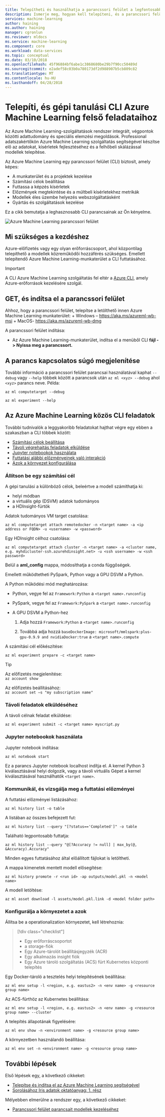 ```yaml
---
title: Telepítheti és használhatja a parancssori felület a legfontosabb feladatok - Azure Machine Learning
description: Ismerje meg, hogyan kell telepíteni, és a parancssori felület használata a leggyakrabban használt gépi tanulási feladatok az Azure Machine Learning.
services: machine-learning
author: haining
ms.author: haining
manager: cgronlun
ms.reviewer: mldocs
ms.service: machine-learning
ms.component: core
ms.workload: data-services
ms.topic: conceptual
ms.date: 03/10/2018
ms.openlocfilehash: 45f96884bf6abe1c3868680be29b7f90cc50489d
ms.sourcegitcommit: e2adef58c03b0a780173df2d988907b5cb809c82
ms.translationtype: MT
ms.contentlocale: hu-HU
ms.lasthandoff: 04/28/2018
---
```

# <a name="install-and-use-the-machine-learning-cli-for-top-tasks-in-azure-machine-learning"></a>Telepíti, és gépi tanulási CLI Azure Machine Learning felső feladataihoz

Az Azure Machine Learning-szolgáltatások rendszer integrált, végpontok közötti adattudomány és speciális elemzési megoldások. Professional adatszakértőkön Azure Machine Learning szolgáltatás segítségével készítse elő az adatokat, kísérletek fejlesztéséhez és a felhőbeli skálázással modellek telepítése. 

Az Azure Machine Learning egy parancssori felület (CLI) biztosít, amely képes:
+ A munkaterület és a projektek kezelése
+ Számítási célok beállítása
+ Futtassa a képzés kísérletek
+ Előzmények megtekintése és a múltbeli kísérletekhez metrikák
+ Modellek éles üzembe helyezés webszolgáltatásként
+ Gyártás és szolgáltatások kezelése

Ez a cikk bemutatja a leghasznosabb CLI parancsainak az Ön kényelme. 

![Azure Machine Learning parancssori felület](media/cli-for-azure-machine-learning/flow.png)

## <a name="what-you-need-to-get-started"></a>Mi szükséges a kezdéshez

Azure-előfizetés vagy egy olyan erőforráscsoport, ahol központilag telepíthető a modellek közreműködői hozzáférés szükséges. Emellett telepítendő Azure Machine Learning-munkaterület a CLI futtatásához. 

>[!IMPORTANT]
>A CLI Azure Machine Learning szolgáltatás fel eltér a [Azure CLI](https://docs.microsoft.com/cli/azure/?view=azure-cli-latest), amely Azure-erőforrások kezelésére szolgál.

## <a name="get-and-start-cli"></a>GET, és indítsa el a parancssori felület

Ahhoz, hogy a parancssori felület, telepítse a letölthető innen Azure Machine Learning munkaterület:
    + Windows – https://aka.ms/azureml-wb-msi 
    + MacOS- https://aka.ms/azureml-wb-dmg 

A parancssori felület indítása:
+ Az Azure Machine Learning-munkaterület, indítsa el a menüből CLI **fájl -> Nyissa meg a parancssort.**

## <a name="get-command-help"></a>A parancs kapcsolatos súgó megjelenítése 

További információ a parancssori felület parancsai használatával kaphat `--debug` vagy `--help` többek között a parancsok után `az ml <xyz> --debug` ahol `<xyz>` parancs neve. Példa:
```azurecli
az ml computetarget --debug 

az ml experiment --help
```

## <a name="common-cli-tasks-for-azure-machine-learning"></a>Az Azure Machine Learning közös CLI feladatok 

További tudnivalók a leggyakoribb feladatokat hajthat végre egy ebben a szakaszban a CLI többek között:
+ [Számítási célok beállítása](#target)
+ [Távoli végrehajtás feladatok elküldése](#jobs)
+ [Jupyter notebookok használata](#jupyter)
+ [Futtatási alábbi előzményeinek való interakció](#history)
+ [Azok a környezet konfigurálása](#o16n)

<a name="target"></a>

### <a name="set-up-a-compute-target"></a>Állítson be egy számítási cél

A gépi tanulási a különböző célok, beleértve a modell számíthatja ki:
+ helyi módban
+ a virtuális gép (DSVM) adatok tudományos
+ a HDInsight-fürtök

Adatok tudományos VM target csatolása:
```azurecli
az ml computetarget attach remotedocker -n <target name> -a <ip address or FQDN> -u <username> -w <password>
``` 

Egy HDInsight célhoz csatolása:
```azurecli
az ml computetarget attach cluster -n <target name> -a <cluster name, e.g. myhdicluster-ssh.azurehdinsight.net> -u <ssh username> -w <ssh password>
```

Belül a **aml_config** mappa, módosíthatja a conda függőségek. 

Emellett működtetheti PySpark, Python vagy a GPU DSVM a Python. 

A Python működési mód meghatározása:
+ Python, vegye fel az `Framework:Python` a `<target name>.runconfig` 

+ PySpark, vegye fel az `Framework:PySpark` a `<target name>.runconfig` 

+ A GPU DSVM a Python-hez
    1. Adja hozzá `Framework:Python` a `<target name>.runconfig` 

    1. Továbbá adja hozzá `baseDockerImage: microsoft/mmlspark:plus-gpu-0.9.9 and nvidiaDocker:true` a `<target name>.compute`

A számítási cél előkészítése:
```azurecli
az ml experiment prepare -c <target name>
```

>[!TIP]
>Az előfizetés megjelenítése:<br/>
>`az account show`<br/>
>
>Az előfizetés beállításához:<br/>
>`az account set –s "my subscription name" `

<a name="jobs"></a>

### <a name="submit-remote-jobs"></a>Távoli feladatok elküldéséhez

A távoli célnak feladat elküldése:
```azurecli
az ml experiment submit -c <target name> myscript.py
```

<a name="jupyter"></a>

### <a name="work-with-jupyter-notebooks"></a>Jupyter notebookok használata

Jupyter notebook indítása:
```azurecli
az ml notebook start
```

Ez a parancs Jupyter notebook localhost indítja el. A kernel Python 3 kiválasztásával helyi dolgozik, vagy a távoli virtuális Gépet a kernel kiválasztásával használhatók `<target name>`.

<a name="history"></a>

### <a name="interact-with-and-explore-the-run-history"></a>Kommunikál, és vizsgálja meg a futtatási előzményei

A futtatási előzményei listázásához:
```azurecli
az ml history list -o table
```

A listában az összes befejezett fut:
```azurecli
az ml history list --query "[?status=='Completed']" -o table
```

Található legpontosabb futtatja:
```azurecli
az ml history list --query "@[?Accuracy != null] | max_by(@, &Accuracy).Accuracy"
```

Minden egyes futtatásához által előállított fájlokat is letöltheti. 

A mappa kimenetek mentett modell elősegítése:
```azurecli
az ml history promote -r <run id> -ap outputs/model.pkl -n <model name>
```

A modell letöltése:
```azurecli
az ml asset download -l assets/model.pkl.link -d <model folder path>
```

<a name="o16n"></a>

### <a name="configure-your-environment-to-operationalize"></a>Konfigurálja a környezetet a azok

Állítsa be a operationalization környezetet, kell létrehoznia:

> [!div class="checklist"]
> * Egy erőforráscsoportot 
> * a storage-fiók
> * Egy Azure-tárolót beállításjegyzék (ACR)
> * Egy alkalmazás insight fiók
> * Egy Azure tároló szolgáltatás (ACS) fürt Kubernetes központi telepítés


Egy Docker-tároló a tesztelés helyi telepítésének beállítása:
```azurecli
az ml env setup -l <region, e.g. eastus2> -n <env name> -g <resource group name>
```

Az ACS-fürthöz az Kubernetes beállítása:
```azurecli
az ml env setup -l <region, e.g. eastus2> -n <env name> -g <resource group name> --cluster
```

A telepítés állapotának figyelésére:
```azurecli
az ml env show -n <environment name> -g <resource group name>
```

A környezetben használandó beállítása:
```azurecli
az ml env set -n <environment name> -g <resource group name>
```

## <a name="next-steps"></a>További lépések

Első lépések egy, a következő cikkeket: 
+ [Telepítse és indítsa el az Azure Machine Learning segítségével](../service/quickstart-installation.md)
+ [Sorolásához Iris adatok oktatóanyag: 1. rész](tutorial-classifying-iris-part-1.md)

Mélyebben elmerülne a rendszer egy, a következő cikkeket:
+ [Parancssori felület parancsait modellek kezeléséhez](model-management-cli-reference.md)
